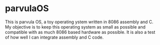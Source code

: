 parvulaOS
=========

  This is parvula OS, a toy operating ystem written in 8086 assembly and C.
My objective is to keep this operating system as small as possible and
compatible with as much 8086 based hardware as possible.  It is also a test of how well I can integrate assembly and C code.
